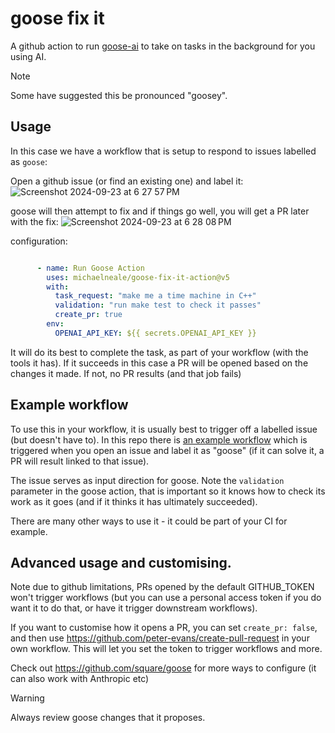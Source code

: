 # goose fix it

A github action to run [goose-ai](https://github.com/square/goose) to take on tasks in the background for you using AI.

> [!NOTE]
> Some have suggested this be pronounced "goosey".

## Usage

In this case we have a workflow that is setup to respond to issues labelled as `goose`: 

Open a github issue (or find an existing one) and label it:
![Screenshot 2024-09-23 at 6 27 57 PM](https://github.com/user-attachments/assets/b41d39d3-c6da-4f64-8673-96af75348036)

goose will then attempt to fix and if things go well, you will get a PR later with the fix: 
![Screenshot 2024-09-23 at 6 28 08 PM](https://github.com/user-attachments/assets/e7204eed-e379-4507-8cf4-77362a1ad243)

configuration: 

```yaml

      - name: Run Goose Action
        uses: michaelneale/goose-fix-it-action@v5
        with:
          task_request: "make me a time machine in C++"
          validation: "run make test to check it passes"
          create_pr: true
        env:
          OPENAI_API_KEY: ${{ secrets.OPENAI_API_KEY }}

```

It will do its best to complete the task, as part of your workflow (with the tools it has). If it succeeds in this case a PR will be opened based on the changes it made. If not, no PR results (and that job fails)

## Example workflow

To use this in your workflow, it is usually best to trigger off a labelled issue (but doesn't have to).
In this repo there is [an example workflow](.github/workflows/goose-example-workflow.yml) which is triggered when you open an issue and label it as "goose" (if it can solve it, a PR will result linked to that issue).

The issue serves as input direction for goose. Note the `validation` parameter in the goose action, that is important so it knows how to check its work as it goes (and if it thinks it has ultimately succeeded).

There are many other ways to use it - it could be part of your CI for example.


## Advanced usage and customising. 

Note due to github limitations, PRs opened by the default GITHUB_TOKEN won't trigger workflows (but you can use a personal access token if you do want it to do that, or have it trigger downstream workflows). 

If you want to customise how it opens a PR, you can set `create_pr: false`, and then use https://github.com/peter-evans/create-pull-request in your own workflow. This will let you set the token to trigger workflows and more.

Check out https://github.com/square/goose for more ways to configure (it can also work with Anthropic etc)


> [!WARNING]  
> Always review goose changes that it proposes.

